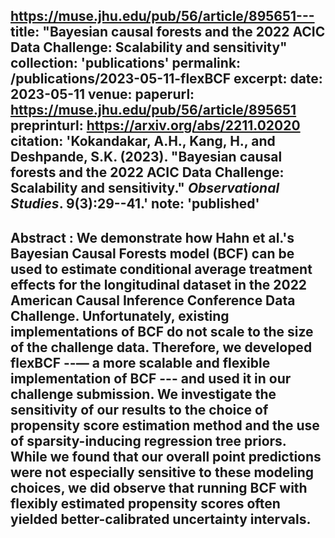 https://muse.jhu.edu/pub/56/article/895651---
title: "Bayesian causal forests and the 2022 ACIC Data Challenge: Scalability and sensitivity"
collection: 'publications'
permalink: /publications/2023-05-11-flexBCF
excerpt: 
date: 2023-05-11
venue:
paperurl: https://muse.jhu.edu/pub/56/article/895651
preprinturl: https://arxiv.org/abs/2211.02020
citation: 'Kokandakar, A.H., Kang, H., and Deshpande, S.K. (2023). &quot;Bayesian causal forests and the 2022 ACIC Data Challenge: Scalability and sensitivity.&quot; <i>Observational Studies</i>. 9(3):29--41.'
note: 'published'
---

<b> Abstract </b> : 
We demonstrate how Hahn et al.'s Bayesian Causal Forests model (BCF) can be used to estimate conditional average treatment effects for the longitudinal dataset in the 2022 American Causal Inference Conference Data Challenge. 
Unfortunately, existing implementations of BCF do not scale to the size of the challenge data. 
Therefore, we developed <b>flexBCF</b> --— a more scalable and flexible implementation of BCF --- and used it in our challenge submission. 
We investigate the sensitivity of our results to the choice of propensity score estimation method and the use of sparsity-inducing regression tree priors. 
While we found that our overall point predictions were not especially sensitive to these modeling choices, we did observe that running BCF with flexibly estimated propensity scores often yielded better-calibrated uncertainty intervals.
---


